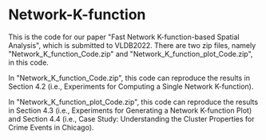 # Network-K-function

This is the code for our paper "Fast Network K-function-based Spatial Analysis", which is submitted to VLDB2022. There are two zip files, namely "Network_K_function_Code.zip" and "Network_K_function_plot_Code.zip", in this code.

In "Network_K_function_Code.zip", this code can reproduce the results in Section 4.2 (i.e., Experiments for Computing a Single Network K-function). 

In "Network_K_function_plot_Code.zip", this code can reproduce the results in Section 4.3 (i.e., Experiments for Generating a Network K-function Plot) and Section 4.4 (i.e., Case Study: Understanding the Cluster Properties for Crime Events in Chicago).

